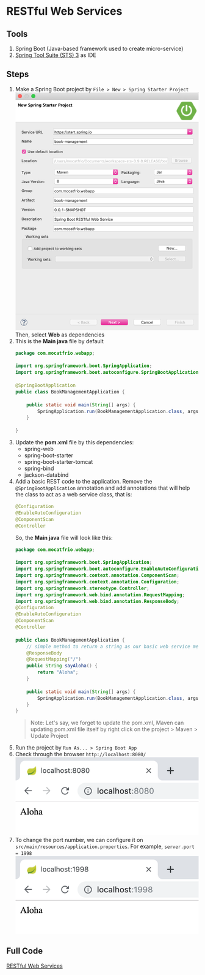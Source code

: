 # RESTful Web Services

## Tools
1. Spring Boot (Java-based framework used to create micro-service)
2. [Spring Tool Suite (STS) 3](https://spring.io/tools3/sts/all) as IDE

## Steps
1. Make a Spring Boot project by `File > New > Spring Starter Project`
   ![ss2](/img/ss2.png)
   Then, select **Web** as dependencies
2. This is the **Main java** file by default
    ```java
    package com.mocatfrio.webapp;

    import org.springframework.boot.SpringApplication;
    import org.springframework.boot.autoconfigure.SpringBootApplication;

    @SpringBootApplication
    public class BookManagementApplication {

        public static void main(String[] args) {
            SpringApplication.run(BookManagementApplication.class, args);
        }

    }
    ```
3. Update the **pom.xml** file by this dependencies:
   * spring-web
   * spring-boot-starter
   * spring-boot-starter-tomcat
   * spring-bind
   * jackson-databind
4. Add a basic REST code to the application. Remove the `@SpringBootApplication` annotation and add annotations that will help the class to act as a web service class, that is:
    ```java
    @Configuration
    @EnableAutoConfiguration
    @ComponentScan
    @Controller
    ```
    So, the **Main java** file will look like this:
    ```java
    package com.mocatfrio.webapp;

    import org.springframework.boot.SpringApplication;
    import org.springframework.boot.autoconfigure.EnableAutoConfiguration;
    import org.springframework.context.annotation.ComponentScan;
    import org.springframework.context.annotation.Configuration;
    import org.springframework.stereotype.Controller;
    import org.springframework.web.bind.annotation.RequestMapping;
    import org.springframework.web.bind.annotation.ResponseBody;
    @Configuration
    @EnableAutoConfiguration
    @ComponentScan
    @Controller

    public class BookManagementApplication {
        // simple method to return a string as our basic web service method
        @ResponseBody
        @RequestMapping("/")
        public String sayAloha() {
            return "Aloha";
        }

        public static void main(String[] args) {
            SpringApplication.run(BookManagementApplication.class, args);
        }
    }
    ```
    > Note: Let's say, we forget to update the pom.xml, Maven can updating pom.xml file itself by right click on the project > Maven > Update Project
5. Run the project by `Run As... > Spring Boot App`
6. Check through the browser `http://localhost:8080/`
   ![ss3](/img/ss3.png)
7. To change the port number, we can configure it on `src/main/resources/application.properties`. For example, `server.port = 1998`
   ![ss4](/img/ss4.png)

## Full Code

[RESTful Web Services](/restful-web-services)
